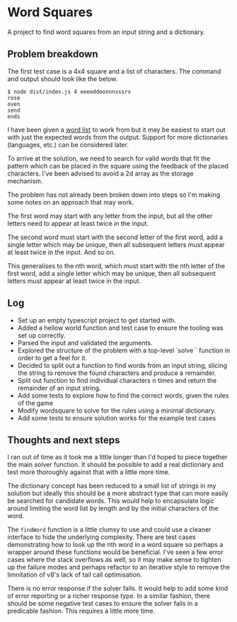 # Word Squares

A project to find word squares from an input string and a dictionary.

## Problem breakdown

The first test case is a 4x4 square and a list of characters. The command and output should look like the below.

```shell
$ node dist/index.js 4 eeeeddoonnnsssrv
rose
oven
send
ends
```

I have been given a [word list][words] to work from but it may be easiest to start out with just the expected words from the output. Support for more dictionaries (languages, etc.) can be considered later.

To arrive at the solution, we need to search for valid words that fit the pattern which can be placed in the square using the feedback of the placed characters. I've been advised to avoid a 2d array as the storage mechanism.

The problem has not already been broken down into steps so I'm making some notes on an approach that may work.

The first word may start with any letter from the input, but all the other letters need to appear at least twice in the input.

The second word must start with the second letter of the first word, add a single letter which may be unique, then all subsequent letters must appear at least twice in the input. And so on.

This generalises to the nth word, which must start with the nth letter of the first word, add a single letter which may be unique, then all subsequent letters must appear at least twice in the input.

## Log

- Set up an empty typescript project to get started with.
- Added a hellow world function and test case to ensure the tooling was set up correctly.
- Parsed the input and validated the arguments.
- Explored the structure of the problem with a top-level `solve`` function in order to get a feel for it.
- Decided to split out a function to find words from an input string, slicing the string to remove the found characters and produce a remainder.
- Split out function to find individual characters n times and return the remainder of an input string.
- Add some tests to explore how to find the correct words, given the rules of the game
- Modify wordsquare to solve for the rules using a minimal dictionary.
- Add some tests to ensure solution works for the example test cases

## Thoughts and next steps

I ran out of time as it took me a little longer than I'd hoped to piece together the main solver function. It should be possible to add a real dictionary and test more thoroughly against that with a little more time.

The dictionary concept has been reduced to a small list of strings in my solution but ideally this should be a more abstract type that can more easily be searched for candidate words. This would help to encapsulate logic around limiting the word list by length and by the initial characters of the word.

The `findWord` function is a little clumsy to use and could use a cleaner interface to hide the underlying complexity. There are test cases demonstrating how to look up the nth word in a word square so perhaps a wrapper around these functions would be beneficial. I've seen a few error cases where the stack overflows as well, so it may make sense to tighten up the failure modes and perhaps refactor to an iterative style to remove the limnitation of v8's lack of tail call optimisation.

There is no error response if the solver fails. It would help to add some kind of error reporting or a richer response type. In a similar fashion, there should be some negative test cases to ensure the solver fails in a predicable fashion. This requires a little more time.

[words]: https://norvig.com/ngrams/enable1.txt

